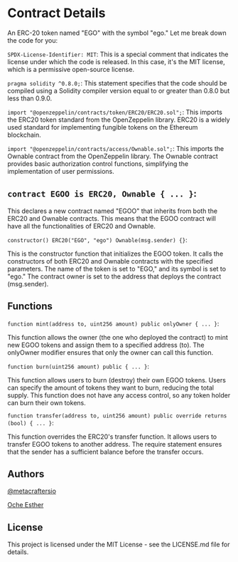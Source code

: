 # Contract Details

An ERC-20 token named "EGO" with the symbol "ego." Let me break down the code for you:

`SPDX-License-Identifier: MIT`: This is a special comment that indicates the license under which the code is released. In this case, it's the MIT license, which is a permissive open-source license.

`pragma solidity ^0.8.0;`: This statement specifies that the code should be compiled using a Solidity compiler version equal to or greater than 0.8.0 but less than 0.9.0.

`import "@openzeppelin/contracts/token/ERC20/ERC20.sol";`: This imports the ERC20 token standard from the OpenZeppelin library. ERC20 is a widely used standard for implementing fungible tokens on the Ethereum blockchain.

`import "@openzeppelin/contracts/access/Ownable.sol";`: This imports the Ownable contract from the OpenZeppelin library. The Ownable contract provides basic authorization control functions, simplifying the implementation of user permissions.

##  `contract EGOO is ERC20, Ownable { ... }`: 

This declares a new contract named "EGOO" that inherits from both the ERC20 and Ownable contracts. This means that the EGOO contract will have all the functionalities of ERC20 and Ownable.

`constructor() ERC20("EGO", "ego") Ownable(msg.sender) {}`:

 This is the constructor function that initializes the EGOO token. It calls the constructors of both ERC20 and Ownable contracts with the specified parameters. The name of the token is set to "EGO," and its symbol is set to "ego." The contract owner is set to the address that deploys the contract (msg.sender).

## Functions

`function mint(address to, uint256 amount) public onlyOwner { ... }`:

 This function allows the owner (the one who deployed the contract) to mint new EGOO tokens and assign them to a specified address (to). The onlyOwner modifier ensures that only the owner can call this function.

`function burn(uint256 amount) public { ... }`:

 This function allows users to burn (destroy) their own EGOO tokens. Users can specify the amount of tokens they want to burn, reducing the total supply. This function does not have any access control, so any token holder can burn their own tokens.

`function transfer(address to, uint256 amount) public override returns (bool) { ... }`:

 This function overrides the ERC20's transfer function. It allows users to transfer EGOO tokens to another address. The require statement ensures that the sender has a sufficient balance before the transfer occurs.




## Authors
[@metacraftersio]()

[Oche Esther](https://twitter.com/Estheroche1)

## License

This project is licensed under the MIT License - see the LICENSE.md file for details.
```
